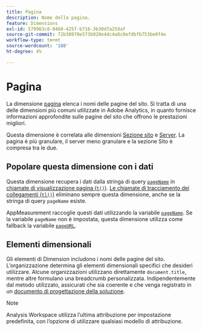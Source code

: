 ```yaml
---
title: Pagina
description: Nome della pagina.
feature: Dimensions
exl-id: 579963c8-8460-425f-b716-3b30d7a259af
source-git-commit: 72b38970e573b928e4dc4a8c8efdbfb753be0f4e
workflow-type: tm+mt
source-wordcount: '188'
ht-degree: 4%

---
```


# Pagina

La dimensione [pagina](overview.md) elenca i nomi delle pagine del sito. Si tratta di una delle dimensioni più comuni utilizzate in Adobe Analytics, in quanto fornisce informazioni approfondite sulle pagine del sito che offrono le prestazioni migliori.

Questa dimensione è correlata alle dimensioni [Sezione sito](site-section.md) e [Server](server.md). La pagina è più granulare, il server meno granulare e la sezione Sito è compresa tra le due.

## Popolare questa dimensione con i dati

Questa dimensione recupera i dati dalla stringa di query [`pageName`](/help/implement/validate/query-parameters.md) in [chiamate di visualizzazione pagina (`t()`)](/help/implement/vars/functions/t-method.md). [Le chiamate di tracciamento dei collegamenti (`tl()`)](/help/implement/vars/functions/tl-method.md) eliminano sempre questa dimensione, anche se la stringa di query `pageName` esiste.

AppMeasurement raccoglie questi dati utilizzando la variabile [`pageName`](/help/implement/vars/page-vars/pagename.md). Se la variabile `pageName` non è impostata, questa dimensione utilizza come fallback la variabile [`pageURL`](/help/implement/vars/page-vars/pageurl.md).

## Elementi dimensionali

Gli elementi di Dimension includono i nomi delle pagine del sito. L’organizzazione determina gli elementi dimensionali specifici che desideri utilizzare. Alcune organizzazioni utilizzano direttamente `document.title`, mentre altre formulano una breadcrumb personalizzata. Indipendentemente dal metodo utilizzato, assicurati che sia coerente e che venga registrato in un [documento di progettazione della soluzione](/help/implement/prepare/solution-design.md).

>[!NOTE]
>
>Analysis Workspace utilizza l’ultima attribuzione per impostazione predefinita, con l’opzione di utilizzare qualsiasi modello di attribuzione.
